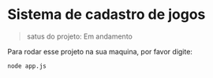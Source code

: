 # Sistema de cadastro de jogos

> satus do projeto: Em andamento

Para rodar esse projeto na sua maquina, por favor digite:
```
node app.js
```
